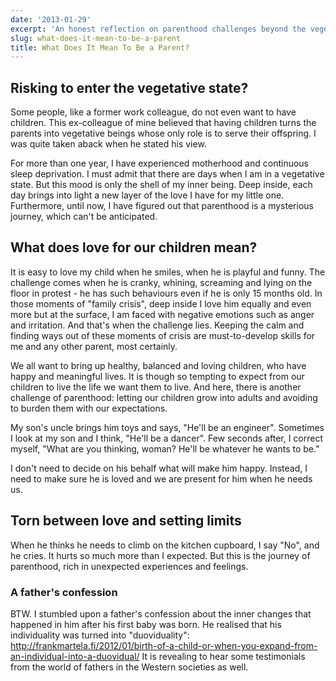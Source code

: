 ```yaml
---
date: '2013-01-29'
excerpt: 'An honest reflection on parenthood challenges beyond the vegetative state myth - exploring unconditional love, managing expectations, and the delicate balance between nurturing and setting boundaries.'
slug: what-does-it-mean-to-be-a-parent
title: What Does It Mean To Be a Parent?
---
```


## Risking to enter the vegetative state?

Some people, like a former work colleague, do not even want to have children. This ex-colleague of mine believed that having children turns the parents into vegetative beings whose only role is to serve their offspring. I was quite taken aback when he stated his view.

For more than one year, I have experienced motherhood and continuous sleep deprivation. I must admit that there are days when I am in a vegetative state. But this mood is only the shell of my inner being. Deep inside, each day brings into light a new layer of the love I have for my little one. Furthermore, until now, I have figured out that parenthood is a mysterious journey, which can't be anticipated.

## What does love for our children mean?

It is easy to love my child when he smiles, when he is playful and funny. The challenge comes when he is cranky, whining, screaming and lying on the floor in protest - he has such behaviours even if he is only 15 months old. In those moments of "family crisis", deep inside I love him equally and even more but at the surface, I am faced with negative emotions such as anger and irritation. And that's when the challenge lies. Keeping the calm and finding ways out of these moments of crisis are must-to-develop skills for me and any other parent, most certainly.

We all want to bring up healthy, balanced and loving children, who have happy and meaningful lives. It is though so tempting to expect from our children to live the life we want them to live. And here, there is another challenge of parenthood: letting our children grow into adults and avoiding to burden them with our expectations.

My son's uncle brings him toys and says, "He'll be an engineer". Sometimes I look at my son and I think, "He'll be a dancer". Few seconds after, I correct myself, "What are you thinking, woman? He'll be whatever he wants to be."

I don't need to decide on his behalf what will make him happy. Instead, I need to make sure he is loved and we are present for him when he needs us.

## Torn between love and setting limits

When he thinks he needs to climb on the kitchen cupboard, I say "No", and he cries. It hurts so much more than I expected. But this is the journey of parenthood, rich in unexpected experiences and feelings.

### A father's confession

BTW. I stumbled upon a father's confession about the inner changes that happened in him after his first baby was born. He realised that his individuality was turned into "duoviduality": http://frankmartela.fi/2012/01/birth-of-a-child-or-when-you-expand-from-an-individual-into-a-duovidual/
It is revealing to hear some testimonials from the world of fathers in the Western societies as well.